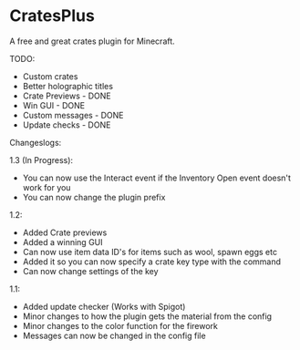 CratesPlus
=====================

A free and great crates plugin for Minecraft.


TODO:
 - Custom crates
 - Better holographic titles
 - Crate Previews - DONE
 - Win GUI - DONE
 - Custom messages - DONE
 - Update checks - DONE


Changeslogs:

1.3 (In Progress):
 - You can now use the Interact event if the Inventory Open event doesn't work for you
 - You can now change the plugin prefix

1.2:
 - Added Crate previews
 - Added a winning GUI
 - Can now use item data ID's for items such as wool, spawn eggs etc
 - Added it so you can now specify a crate key type with the command
 - Can now change settings of the key

1.1:
 - Added update checker (Works with Spigot)
 - Minor changes to how the plugin gets the material from the config
 - Minor changes to the color function for the firework
 - Messages can now be changed in the config file